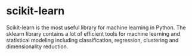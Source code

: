 # scikit-learn
Scikit-learn is  the most useful library for machine learning in Python.
The sklearn library contains a lot of efficient tools for machine learning and statistical modeling including classification, regression, clustering and dimensionality reduction.
